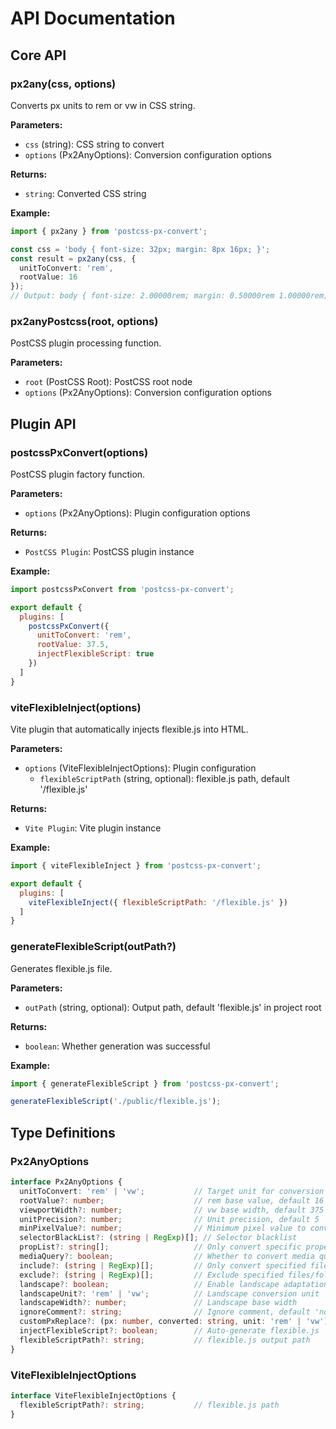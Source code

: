 # API Documentation

## Core API

### px2any(css, options)

Converts px units to rem or vw in CSS string.

**Parameters:**
- `css` (string): CSS string to convert
- `options` (Px2AnyOptions): Conversion configuration options

**Returns:**
- `string`: Converted CSS string

**Example:**
```ts
import { px2any } from 'postcss-px-convert';

const css = 'body { font-size: 32px; margin: 8px 16px; }';
const result = px2any(css, { 
  unitToConvert: 'rem', 
  rootValue: 16 
});
// Output: body { font-size: 2.00000rem; margin: 0.50000rem 1.00000rem; }
```

### px2anyPostcss(root, options)

PostCSS plugin processing function.

**Parameters:**
- `root` (PostCSS Root): PostCSS root node
- `options` (Px2AnyOptions): Conversion configuration options

## Plugin API

### postcssPxConvert(options)

PostCSS plugin factory function.

**Parameters:**
- `options` (Px2AnyOptions): Plugin configuration options

**Returns:**
- `PostCSS Plugin`: PostCSS plugin instance

**Example:**
```js
import postcssPxConvert from 'postcss-px-convert';

export default {
  plugins: [
    postcssPxConvert({
      unitToConvert: 'rem',
      rootValue: 37.5,
      injectFlexibleScript: true
    })
  ]
}
```

### viteFlexibleInject(options)

Vite plugin that automatically injects flexible.js into HTML.

**Parameters:**
- `options` (ViteFlexibleInjectOptions): Plugin configuration
  - `flexibleScriptPath` (string, optional): flexible.js path, default '/flexible.js'

**Returns:**
- `Vite Plugin`: Vite plugin instance

**Example:**
```js
import { viteFlexibleInject } from 'postcss-px-convert';

export default {
  plugins: [
    viteFlexibleInject({ flexibleScriptPath: '/flexible.js' })
  ]
}
```

### generateFlexibleScript(outPath?)

Generates flexible.js file.

**Parameters:**
- `outPath` (string, optional): Output path, default 'flexible.js' in project root

**Returns:**
- `boolean`: Whether generation was successful

**Example:**
```ts
import { generateFlexibleScript } from 'postcss-px-convert';

generateFlexibleScript('./public/flexible.js');
```

## Type Definitions

### Px2AnyOptions

```ts
interface Px2AnyOptions {
  unitToConvert: 'rem' | 'vw';           // Target unit for conversion
  rootValue?: number;                    // rem base value, default 16
  viewportWidth?: number;                // vw base width, default 375
  unitPrecision?: number;                // Unit precision, default 5
  minPixelValue?: number;                // Minimum pixel value to convert, default 1
  selectorBlackList?: (string | RegExp)[]; // Selector blacklist
  propList?: string[];                   // Only convert specific properties, default ['*']
  mediaQuery?: boolean;                  // Whether to convert media queries, default false
  include?: (string | RegExp)[];         // Only convert specified files/folders
  exclude?: (string | RegExp)[];         // Exclude specified files/folders
  landscape?: boolean;                   // Enable landscape adaptation, default false
  landscapeUnit?: 'rem' | 'vw';          // Landscape conversion unit
  landscapeWidth?: number;               // Landscape base width
  ignoreComment?: string;                // Ignore comment, default 'no'
  customPxReplace?: (px: number, converted: string, unit: 'rem' | 'vw') => string; // Custom conversion function
  injectFlexibleScript?: boolean;        // Auto-generate flexible.js
  flexibleScriptPath?: string;           // flexible.js output path
}
```

### ViteFlexibleInjectOptions

```ts
interface ViteFlexibleInjectOptions {
  flexibleScriptPath?: string;           // flexible.js path
}
``` 